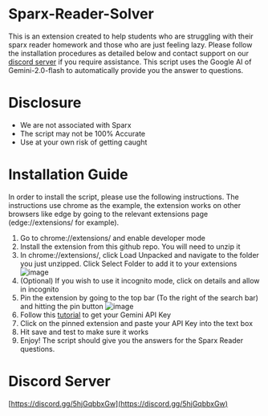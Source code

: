 # Sparx-Reader-Solver
This is an extension created to help students who are struggling with their sparx reader homework and those who are just feeling lazy. Please follow the installation procedures as detailed below and contact support on our [discord server](https://discord.gg/5hjGqbbxGw) if you require assistance. This script uses the Google AI of Gemini-2.0-flash to automatically provide you the answer to questions.

# Disclosure
- We are not associated with Sparx
- The script may not be 100% Accurate
- Use at your own risk of getting caught

# Installation Guide
In order to install the script, please use the following instructions. The instructions use chrome as the example, the extension works on other browsers like edge by going to the relevant extensions page (edge://extensions/ for example).
1. Go to chrome://extensions/ and enable developer mode
2. Install the extension from this github repo. You will need to unzip it
3. In chrome://extensions/, click Load Unpacked and navigate to the folder you just unzipped. Click Select Folder to add it to your extensions
![image](https://github.com/user-attachments/assets/67a03df7-eba2-4c94-a00c-211b14ad9214)
4. (Optional) If you wish to use it incognito mode, click on details and allow in incognito
5. Pin the extension by going to the top bar (To the right of the search bar) and hitting the pin button
![image](https://github.com/user-attachments/assets/89edb9b8-05bf-442a-b58b-c900677608b8)
6. Follow this [tutorial](https://www.youtube.com/watch?v=6BRyynZkvf0) to get your Gemini API Key
7. Click on the pinned extension and paste your API Key into the text box
8. Hit save and test to make sure it works
9. Enjoy! The script should give you the answers for the Sparx Reader questions.

# Discord Server
[https://discord.gg/5hjGqbbxGw](https://discord.gg/5hjGqbbxGw)
